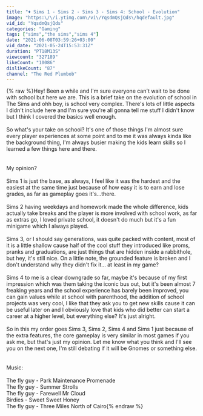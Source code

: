```yaml
---
title: "♦ Sims 1 - Sims 2 - Sims 3 - Sims 4: School - Evolution"
image: "https:\/\/i.ytimg.com\/vi\/YqsdmQsjQds\/hqdefault.jpg"
vid_id: "YqsdmQsjQds"
categories: "Gaming"
tags: ["sims","the sims","sims 4"]
date: "2021-06-08T03:59:26+03:00"
vid_date: "2021-05-24T15:53:31Z"
duration: "PT18M13S"
viewcount: "327189"
likeCount: "10086"
dislikeCount: "87"
channel: "The Red Plumbob"
---
```

{% raw %}Hey! Been a while and I'm sure everyone can't wait to be done with school but here we are. This is a brief take on the evolution of school in The Sims and ohh boy, is school very complex. There's lots of little aspects I didn't include here and I'm sure you're all gonna tell me stuff I didn't know but I think I covered the basics well enough.<br /><br />So what's your take on school? It's one of those things I'm almost sure every player experiences at some point and to me it was always kinda like the background thing, I'm always busier making the kids learn skills so I learned a few things here and there.<br /><br /><br />My opinion?<br /><br />Sims 1 is just the base, as always, I feel like it was the hardest and the easiest at the same time just because of how easy it is to earn and lose grades, as far as gameplay goes it's...there.<br /><br />Sims 2 having weekdays and homework made the whole difference, kids actually take breaks and the player is more involved with school work, as far as extras go, I loved private school, it doesn't do much but it's a fun minigame which I always played.<br /><br />Sims 3, or I should say generations, was quite packed with content, most of it is a little shallow cause half of the cool stuff they introduced like proms, pranks and graduations, are just things that are hidden inside a rabbithole, but hey, it's still nice. On a little note, the grounded feature is broken and I don't understand why they didn't fix it... at least in my game? <br /><br />Sims 4 to me is a clear downgrade so far, maybe it's because of my first impression which was them taking the iconic bus out, but it's been almost 7 freaking years and the school experience has barely been improved, you can gain values while at school with parenthood, the addition of school projects was very cool, I like that they ask you to get new skills cause it can be useful later on and I obviously love that kids who did better can start a career at a higher level, but everything else? It's just alright. <br /><br />So in this my order goes Sims 3, Sims 2, Sims 4 and Sims 1 just because of the extra features, the core gameplay is very similar in most games if you ask me, but that's just my opinion. Let me know what you think and I'll see you on the next one, I'm still debating if it will be Gnomes or something else.<br /><br /><br />Music:<br /><br />The fly guy - Park Maintenance Promenade<br />The fly guy - Summer Strolls<br />The fly guy - Farewell Mr Cloud<br />Birdies - Sweet Sweet Honey <br />The fly guy - Three Miles North of Cairo{% endraw %}
